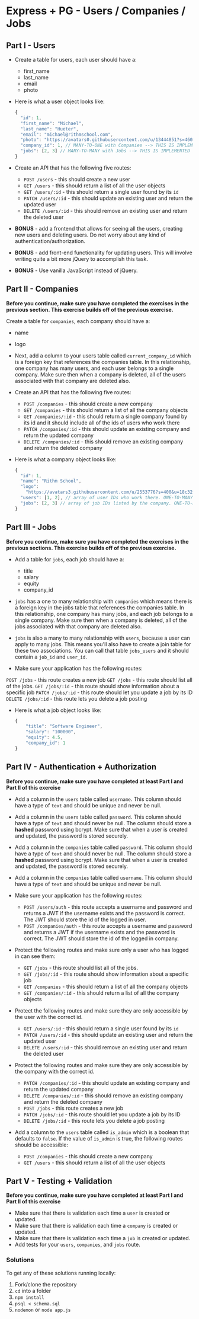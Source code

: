 # Express + PG - Users / Companies / Jobs

## Part I - Users

- Create a table for users, each user should have a:

  - first_name
  - last_name
  - email
  - photo

- Here is what a user object looks like:

  ```js
  {
    "id": 1,
    "first_name": "Michael",
    "last_name": "Hueter",
    "email": "michael@rithmschool.com",
    "photo": "https://avatars0.githubusercontent.com/u/13444851?s=460&v=4",
    "company_id": 1, // MANY-TO-ONE with Companies --> THIS IS IMPLEMENTED IN THE NEXT SECTION
    "jobs": [2, 3] // MANY-TO-MANY with Jobs --> THIS IS IMPLEMENTED IN THE FINAL SECTION
  }
  ```

- Create an API that has the following five routes:

  - `POST /users` - this should create a new user
  - `GET /users` - this should return a list of all the user objects
  - `GET /users/:id` - this should return a single user found by its `id`
  - `PATCH /users/:id` - this should update an existing user and return the updated user
  - `DELETE /users/:id` - this should remove an existing user and return the deleted user

- **BONUS** - add a frontend that allows for seeing all the users, creating new users and deleting users. Do not worry about any kind of authentication/authorization.

- **BONUS** - add front-end functionality for updating users. This will involve writing quite a bit more jQuery to accomplish this task.

- **BONUS** - Use vanilla JavaScript instead of jQuery.

## Part II - Companies

**Before you continue, make sure you have completed the exercises in the previous section. This exercise builds off of the previous exercise.**

Create a table for `companies`, each company should have a:

- name
- logo

- Next, add a column to your users table called `current_company_id` which is a foreign key that references the companies table. In this relationship, one company has many users, and each user belongs to a single company. Make sure then when a company is deleted, all of the users associated with that company are deleted also.

- Create an API that has the following five routes:

  - `POST /companies` - this should create a new company
  - `GET /companies` - this should return a list of all the company objects
  - `GET /companies/:id` - this should return a single company found by its id and it should include all of the ids of users who work there
  - `PATCH /companies/:id` - this should update an existing company and return the updated company
  - `DELETE /companies/:id` - this should remove an existing company and return the deleted company

- Here is what a company object looks like:

  ```js
  {
    "id": 1,
    "name": "Rithm School",
    "logo":
      "https://avatars3.githubusercontent.com/u/2553776?s=400&u=18c328dafb508c5189bda56889b03b8b722d5f22&v=4",
    "users": [1, 2], // array of user IDs who work there. ONE-TO-MANY with Users
    "jobs": [2, 3] // array of job IDs listed by the company. ONE-TO-MANY with Jobs --> THIS IS IMPLEMENTED IN THE FINAL SECTION
  }
  ```

## Part III - Jobs

**Before you continue, make sure you have completed the exercises in the previous sections. This exercise builds off of the previous exercise.**

- Add a table for `jobs`, each job should have a:

  - title
  - salary
  - equity
  - company_id

- `jobs` has a one to many relationship with `companies` which means there is a foreign key in the jobs table that references the companies table. In this relationship, one company has many jobs, and each job belongs to a single company. Make sure then when a company is deleted, all of the jobs associated with that company are deleted also.

- `jobs` is also a many to many relationship with `users`, because a user can apply to many jobs. This means you'll also have to create a join table for these two associations. You can call that table `jobs_users` and it should contain a `job_id` and `user_id`.

- Make sure your application has the following routes:

`POST /jobs` - this route creates a new job
`GET /jobs` - this route should list all of the jobs.
`GET /jobs/:id` - this route should show information about a specific job
`PATCH /jobs/:id` - this route should let you update a job by its ID
`DELETE /jobs/:id` - this route lets you delete a job posting

- Here is what a job object looks like:

  ```js
  {
      "title": "Software Engineer",
      "salary": "100000",
      "equity": 4.5,
      "company_id": 1
  }
  ```

## Part IV - Authentication + Authorization

**Before you continue, make sure you have completed at least Part I and Part II of this exercise**

- Add a column in the `users` table called `username`. This column should have a type of `text` and should be unique and never be null.

- Add a column in the `users` table called `password`. This column should have a type of `text` and should never be null. The column should store a **hashed** password using bcrypt. Make sure that when a user is created and updated, the password is stored securely.

- Add a column in the `companies` table called `password`. This column should have a type of `text` and should never be null. The column should store a **hashed** password using bcrypt. Make sure that when a user is created and updated, the password is stored securely.

- Add a column in the `companies` table called `username`. This column should have a type of `text` and should be unique and never be null.

- Make sure your application has the following routes:

	- `POST /users/auth` - this route accepts a username and password and returns a JWT if the username exists and the password is correct. The JWT should store the id of the logged in user.
	- `POST /companies/auth` - this route accepts a username and password and returns a JWT if the username exists and the password is correct. The JWT should store the id of the logged in company.

- Protect the following routes and make sure only a user who has logged in can see them:

	- `GET /jobs` - this route should list all of the jobs.
	- `GET /jobs/:id` - this route should show information about a specific job
	- `GET /companies` - this should return a list of all the company objects
	- `GET /companies/:id` - this should return a list of all the company objects

- Protect the following routes and make sure they are only accessible by the user with the correct id.

	- `GET /users/:id` - this should return a single user found by its `id`
	- `PATCH /users/:id` - this should update an existing user and return the updated user
	- `DELETE /users/:id` - this should remove an existing user and return the deleted user

- Protect the following routes and make sure they are only accessible by the company with the correct id.

	- `PATCH /companies/:id` - this should update an existing company and return the updated company
	- `DELETE /companies/:id` - this should remove an existing company and return the deleted company
	- `POST /jobs` - this route creates a new job
	- `PATCH /jobs/:id` - this route should let you update a job by its ID
	- `DELETE /jobs/:id` - this route lets you delete a job posting

- Add a column to the `users` table called `is_admin` which is a boolean that defaults to `false`. If the value of `is_admin` is true, the following routes should be accessible:

	- `POST /companies` - this should create a new company
	- `GET /users` - this should return a list of all the user objects

## Part V - Testing + Validation

**Before you continue, make sure you have completed at least Part I and Part II of this exercise**

- Make sure that there is validation each time a `user` is created or updated.
- Make sure that there is validation each time a `company` is created or updated.
- Make sure that there is validation each time a `job` is created or updated.
- Add tests for your `users`, `companies`, and `jobs` route.

### Solutions

To get any of these solutions running locally:

1.  Fork/clone the repository
2.  `cd` into a folder
3.  `npm install`
4.  `psql < schema.sql`
5.  `nodemon` or `node app.js`
